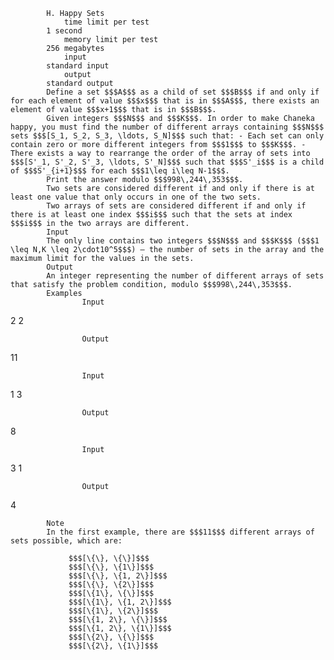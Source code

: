 			H. Happy Sets
				time limit per test
			1 second
				memory limit per test
			256 megabytes
				input
			standard input
				output
			standard output
			Define a set $$$A$$$ as a child of set $$$B$$$ if and only if for each element of value $$$x$$$ that is in $$$A$$$, there exists an element of value $$$x+1$$$ that is in $$$B$$$.
			Given integers $$$N$$$ and $$$K$$$. In order to make Chaneka happy, you must find the number of different arrays containing $$$N$$$ sets $$$[S_1, S_2, S_3, \ldots, S_N]$$$ such that: - Each set can only contain zero or more different integers from $$$1$$$ to $$$K$$$. - There exists a way to rearrange the order of the array of sets into $$$[S'_1, S'_2, S'_3, \ldots, S'_N]$$$ such that $$$S'_i$$$ is a child of $$$S'_{i+1}$$$ for each $$$1\leq i\leq N-1$$$.
			Print the answer modulo $$$998\,244\,353$$$.
			Two sets are considered different if and only if there is at least one value that only occurs in one of the two sets.
			Two arrays of sets are considered different if and only if there is at least one index $$$i$$$ such that the sets at index $$$i$$$ in the two arrays are different.
			Input
			The only line contains two integers $$$N$$$ and $$$K$$$ ($$$1 \leq N,K \leq 2\cdot10^5$$$) — the number of sets in the array and the maximum limit for the values in the sets.
			Output
			An integer representing the number of different arrays of sets that satisfy the problem condition, modulo $$$998\,244\,353$$$.
			Examples
					Input
					
2 2

					Output
					
11

					Input
					
1 3

					Output
					
8

					Input
					
3 1

					Output
					
4

			Note
			In the first example, there are $$$11$$$ different arrays of sets possible, which are: 
			 
				 $$$[\{\}, \{\}]$$$ 
				 $$$[\{\}, \{1\}]$$$ 
				 $$$[\{\}, \{1, 2\}]$$$ 
				 $$$[\{\}, \{2\}]$$$ 
				 $$$[\{1\}, \{\}]$$$ 
				 $$$[\{1\}, \{1, 2\}]$$$ 
				 $$$[\{1\}, \{2\}]$$$ 
				 $$$[\{1, 2\}, \{\}]$$$ 
				 $$$[\{1, 2\}, \{1\}]$$$ 
				 $$$[\{2\}, \{\}]$$$ 
				 $$$[\{2\}, \{1\}]$$$ 
